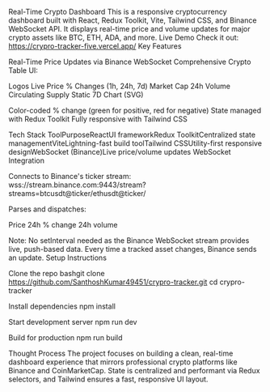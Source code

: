 Real-Time Crypto Dashboard
This is a responsive cryptocurrency dashboard built with React, Redux Toolkit, Vite, Tailwind CSS, and Binance WebSocket API. It displays real-time price and volume updates for major crypto assets like BTC, ETH, ADA, and more.
Live Demo
Check it out: https://crypro-tracker-five.vercel.app/
Key Features

Real-Time Price Updates via Binance WebSocket
Comprehensive Crypto Table UI:

Logos
Live Price
% Changes (1h, 24h, 7d)
Market Cap
24h Volume
Circulating Supply
Static 7D Chart (SVG)


Color-coded % change (green for positive, red for negative)
State managed with Redux Toolkit
Fully responsive with Tailwind CSS

Tech Stack
ToolPurposeReactUI frameworkRedux ToolkitCentralized state managementViteLightning-fast build toolTailwind CSSUtility-first responsive designWebSocket (Binance)Live price/volume updates
WebSocket Integration

Connects to Binance's ticker stream:
wss://stream.binance.com:9443/stream?streams=btcusdt@ticker/ethusdt@ticker/

Parses and dispatches:

Price
24h % change
24h volume



Note: No setInterval needed as the Binance WebSocket stream provides live, push-based data. Every time a tracked asset changes, Binance sends an update.
Setup Instructions

Clone the repo
bashgit clone https://github.com/SanthoshKumar49451/crypro-tracker.git
cd crypro-tracker

Install dependencies
npm install

Start development server
npm run dev

Build for production
npm run build


Thought Process
The project focuses on building a clean, real-time dashboard experience that mirrors professional crypto platforms like Binance and CoinMarketCap. State is centralized and performant via Redux selectors, and Tailwind ensures a fast, responsive UI layout.
